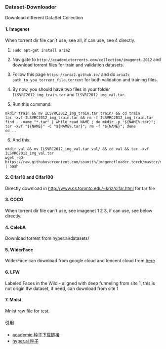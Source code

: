 <!--
 * @Author: xieydd
 * @since: 2020-06-29 15:39:37
 * @lastTime: 2020-06-29 15:45:09
 * @LastAuthor: Do not edit
 * @message: 
--> 
### Dataset-Downloader
Download different DataSet Collection

#### 1. Imagenet
When torrent dir file can`t use, see all, if can use, see 4 directly.

1. ```sudo apt-get install aria2```

2. Navigate to ```http://academictorrents.com/collection/imagenet-2012``` and download torrent files for train and validation datasets.

3. Follow this page ```https://aria2.github.io/``` and do ```aria2c path_to_you_torrent_file.torrent``` for both validation and training files.

4. By now, you should have two files in your folder ```ILSVRC2012_img_train.tar``` and ```ILSVRC2012_img_val.tar```.

5. Run this command: 
```
mkdir train && mv ILSVRC2012_img_train.tar train/ && cd train
tar -xvf ILSVRC2012_img_train.tar && rm -f ILSVRC2012_img_train.tar
find . -name "*.tar" | while read NAME ; do mkdir -p "${NAME%.tar}"; tar -xvf "${NAME}" -C "${NAME%.tar}"; rm -f "${NAME}"; done
cd ..
```
6. And this:
```
mkdir val && mv ILSVRC2012_img_val.tar val/ && cd val && tar -xvf ILSVRC2012_img_val.tar
wget -qO- https://raw.githubusercontent.com/soumith/imagenetloader.torch/master/valprep.sh | bash
```

#### 2. Cifar10 and Cifar100

Directly download in http://www.cs.toronto.edu/~kriz/cifar.html for tar file

#### 3. COCO
When torrent dir file can`t use, see imagenet 1 2 3, if can use, see below directly.

#### 4. CelebA
Download torrent from hyper.ai/datasets/

#### 5. WiderFace
WiderFace can download from google cloud and tencent cloud from [here](http://shuoyang1213.me/WIDERFACE/)

#### 6. LFW
Labeled Faces in the Wild - aligned with deep funneling from site 1, this is not origin lfw dataset, if need, can download from site 1

#### 7. Mnist
Mnist raw file for test.
#### 引用
- [academic 种子下载链接](http://academictorrents.com/collection/)
- [hyper.ai 种子](https://hyper.ai/datasets/)
